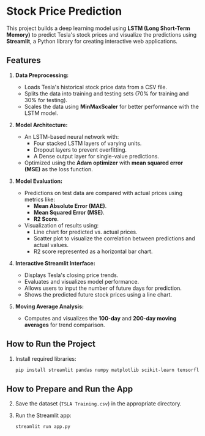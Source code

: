 # Stock Price Prediction

This project builds a deep learning model using **LSTM (Long Short-Term Memory)** to predict Tesla's stock prices and visualize the predictions using **Streamlit**, a Python library for creating interactive web applications.

## Features

1. **Data Preprocessing:**
   - Loads Tesla's historical stock price data from a CSV file.
   - Splits the data into training and testing sets (70% for training and 30% for testing).
   - Scales the data using **MinMaxScaler** for better performance with the LSTM model.

2. **Model Architecture:**
   - An LSTM-based neural network with:
     - Four stacked LSTM layers of varying units.
     - Dropout layers to prevent overfitting.
     - A Dense output layer for single-value predictions.
   - Optimized using the **Adam optimizer** with **mean squared error (MSE)** as the loss function.

3. **Model Evaluation:**
   - Predictions on test data are compared with actual prices using metrics like:
     - **Mean Absolute Error (MAE)**.
     - **Mean Squared Error (MSE)**.
     - **R2 Score**.
   - Visualization of results using:
     - Line chart for predicted vs. actual prices.
     - Scatter plot to visualize the correlation between predictions and actual values.
     - R2 score represented as a horizontal bar chart.

4. **Interactive Streamlit Interface:**
   - Displays Tesla's closing price trends.
   - Evaluates and visualizes model performance.
   - Allows users to input the number of future days for prediction.
   - Shows the predicted future stock prices using a line chart.

5. **Moving Average Analysis:**
   - Computes and visualizes the **100-day** and **200-day moving averages** for trend comparison.

## How to Run the Project

1. Install required libraries:
   ```bash
   pip install streamlit pandas numpy matplotlib scikit-learn tensorflow
   
## How to Prepare and Run the App

2. Save the dataset (`TSLA Training.csv`) in the appropriate directory.

3. Run the Streamlit app:
   ```bash
   streamlit run app.py

